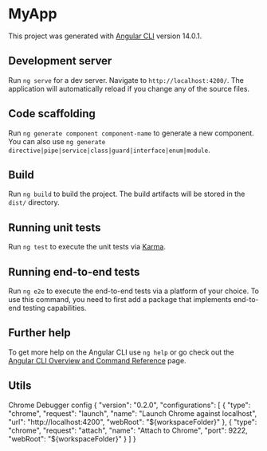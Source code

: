 # MyApp

This project was generated with [Angular CLI](https://github.com/angular/angular-cli) version 14.0.1.

## Development server

Run `ng serve` for a dev server. Navigate to `http://localhost:4200/`. The application will automatically reload if you change any of the source files.

## Code scaffolding

Run `ng generate component component-name` to generate a new component. You can also use `ng generate directive|pipe|service|class|guard|interface|enum|module`.

## Build

Run `ng build` to build the project. The build artifacts will be stored in the `dist/` directory.

## Running unit tests

Run `ng test` to execute the unit tests via [Karma](https://karma-runner.github.io).

## Running end-to-end tests

Run `ng e2e` to execute the end-to-end tests via a platform of your choice. To use this command, you need to first add a package that implements end-to-end testing capabilities.

## Further help

To get more help on the Angular CLI use `ng help` or go check out the [Angular CLI Overview and Command Reference](https://angular.io/cli) page.


## Utils 

Chrome Debugger config
{
   "version": "0.2.0",
   "configurations": [
       {
           "type": "chrome",
           "request": "launch",
           "name": "Launch Chrome against localhost",
           "url": "http://localhost:4200",
           "webRoot": "${workspaceFolder}"
       },
       {
           "type": "chrome",
           "request": "attach",
           "name": "Attach to Chrome",
           "port": 9222,
           "webRoot": "${workspaceFolder}"
       }
   ]
}